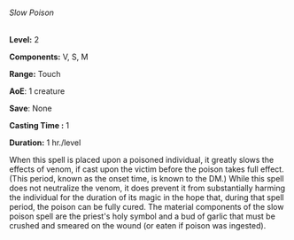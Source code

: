 ###### Slow Poison

**Level:** 2

**Components:** V, S, M

**Range:** Touch

**AoE**: 1 creature

**Save**: None

**Casting Time :** 1

**Duration:** 1 hr./level

When this spell is placed upon a poisoned individual, it greatly slows the effects of venom, if cast upon the victim before the poison takes full effect. (This period, known as the onset time, is known to the DM.) While this spell does not neutralize the venom, it does prevent it from substantially harming the individual for the duration of its magic in the hope that, during that spell period, the poison can be fully cured. The material components of the slow poison spell are the priest's holy symbol and a bud of garlic that must be crushed and smeared on the wound (or eaten if poison was ingested).